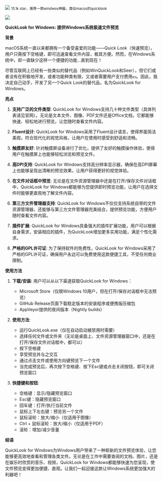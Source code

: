 <img src="/assets/image/230929-windows的quicklook-1.png" style="max-width: 70%; height: auto;">
<small>15.1k star，推荐一款windwos神器，类似macos的quicklook</small>


![](/assets/image/230929-windows的quicklook-1.png)


**QuickLook for Windows: 提供Windows系统极速文件预览**

**背景**

macOS系统一直以来都拥有一个备受喜爱的功能——Quick Look（快速预览）。用户只需按下空格键，即可迅速查看文件内容，极其方便。然而，在Windows系统中，却一直缺少这样一个便捷的功能...直到现在！

尽管互联网上已经有一些类似的替代品（例如WinQuickLook和Seer），但它们或者没有在积极地开发，或者功能种类有限，又或者需要用户支付费用💵。因此，我决定自己动手，开发了另一个Quick Look的替代品，名为QuickLook for Windows。

**亮点**

1. **支持广泛的文件类型**:
   QuickLook for Windows支持几十种文件类型（具体列表请见官网）。无论是文本文件、图像、PDF文件还是Office文档，它都能够快速、轻松地进行预览，让您随时查看文件内容。

2. **Fluent设计**:
   QuickLook for Windows采用了Fluent设计语言，使得界面简洁美观，符合现代化的视觉风格，让用户在使用时感受到舒适和流畅。

3. **触摸屏友好**:
   针对触摸屏设备进行了优化，提供了友好的触摸操作体验，使得用户在触摸屏上也能够轻松浏览和预览文件。

4. **高DPI支持**:
   QuickLook for Windows支持高分辨率显示器，确保在高DPI屏幕上也能够呈现出清晰的预览效果，让用户获得更好的视觉体验。

5. **在文件对话框中预览**:
   无论是在文件资源管理器中还是在打开/保存文件对话框中，QuickLook for Windows都能够为您提供即时预览功能，让用户在选择文件时能够更直观地了解文件内容。

6. **第三方文件管理器支持**:
   QuickLook for Windows不仅仅支持系统自带的文件资源管理器，还能够与第三方文件管理器完美结合，提供预览功能，方便用户随时查看文件内容。

7. **插件扩展**:
   QuickLook for Windows具备强大的插件扩展功能，用户可以根据自身需求，安装相应的插件，为QuickLook增加更多实用功能，满足个性化需求。

8. **严格的GPL许可证**:
   为了保持软件的免费性，QuickLook for Windows采用了严格的GPL许可证，确保用户永远可以免费使用这款便捷工具，不受任何商业限制。

**使用方法**

1. **下载/安装**:
   用户可以从以下渠道获取QuickLook for Windows：
   - Microsoft Store（仅限Windows 10用户，但在打开/保存对话框中无法预览）
   - GitHub Release页面下载稳定版本的安装程序或便携版压缩包
   - AppVeyor提供的夜间版本（Nightly builds）

2. **使用方法**:
   - 运行QuickLook.exe（仅在自动启动被禁用时需要）
   - 选择任何文件或文件夹（无论是桌面上、文件资源管理器窗口中，还是在打开/保存文件对话框中，都可以）
   - 按下空格键
   - 享受预览并与之交互
   - 通过点击文件或使用方向键预览下一个文件
   - 当完成预览后，再次按下空格键、按下Esc键或点击关闭按钮，即可关闭预览窗口

3. **快捷键和按钮**:
   - 空格键：显示/隐藏预览窗口
   - Esc键：隐藏预览窗口
   - 回车键：打开/执行当前文件
   - 鼠标上下左右键：预览另一个文件
   - 鼠标滚轮：放大/缩小（仅适用于图像）
   - Ctrl + 鼠标滚轮：放大/缩小（仅适用于PDF）
   - 滚轮：增加/减少音量

**结语**

QuickLook for Windows为Windows用户带来了一种崭新的文件预览体验，让您能够更高效地查看和管理各类文件。无论是在工作中需要查阅的文档、图片，还是在娱乐时欣赏的音乐、视频，QuickLook for Windows都能够快速为您呈现，使文件预览变得更加便捷、直观。让我们一起迎接这款让Windows系统更加强大的利器吧！